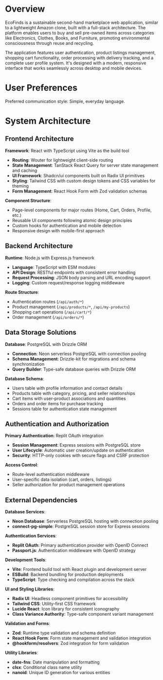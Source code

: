 # Overview

EcoFinds is a sustainable second-hand marketplace web application, similar to a lightweight Amazon clone, built with a full-stack architecture. The platform enables users to buy and sell pre-owned items across categories like Electronics, Clothes, Books, and Furniture, promoting environmental consciousness through reuse and recycling.

The application features user authentication, product listings management, shopping cart functionality, order processing with delivery tracking, and a complete user profile system. It's designed with a modern, responsive interface that works seamlessly across desktop and mobile devices.

# User Preferences

Preferred communication style: Simple, everyday language.

# System Architecture

## Frontend Architecture

**Framework**: React with TypeScript using Vite as the build tool
- **Routing**: Wouter for lightweight client-side routing
- **State Management**: TanStack React Query for server state management and caching
- **UI Framework**: Shadcn/ui components built on Radix UI primitives
- **Styling**: Tailwind CSS with custom design tokens and CSS variables for theming
- **Form Management**: React Hook Form with Zod validation schemas

**Component Structure**:
- Page-level components for major routes (Home, Cart, Orders, Profile, etc.)
- Reusable UI components following atomic design principles
- Custom hooks for authentication and mobile detection
- Responsive design with mobile-first approach

## Backend Architecture

**Runtime**: Node.js with Express.js framework
- **Language**: TypeScript with ESM modules
- **API Design**: RESTful endpoints with consistent error handling
- **Request Processing**: JSON body parsing and URL encoding support
- **Logging**: Custom request/response logging middleware

**Route Structure**:
- Authentication routes (`/api/auth/*`)
- Product management (`/api/products/*`, `/api/my-products`)
- Shopping cart operations (`/api/cart/*`)
- Order management (`/api/orders/*`)

## Data Storage Solutions

**Database**: PostgreSQL with Drizzle ORM
- **Connection**: Neon serverless PostgreSQL with connection pooling
- **Schema Management**: Drizzle-kit for migrations and schema synchronization
- **Query Builder**: Type-safe database queries with Drizzle ORM

**Database Schema**:
- Users table with profile information and contact details
- Products table with category, pricing, and seller relationships
- Cart items with user-product associations and quantities
- Orders and order items for purchase tracking
- Sessions table for authentication state management

## Authentication and Authorization

**Primary Authentication**: Replit OAuth integration
- **Session Management**: Express sessions with PostgreSQL store
- **User Lifecycle**: Automatic user creation/update on authentication
- **Security**: HTTP-only cookies with secure flags and CSRF protection

**Access Control**:
- Route-level authentication middleware
- User-specific data isolation (cart, orders, listings)
- Seller authorization for product management operations

## External Dependencies

**Database Services**:
- **Neon Database**: Serverless PostgreSQL hosting with connection pooling
- **connect-pg-simple**: PostgreSQL session store for Express sessions

**Authentication Services**:
- **Replit OAuth**: Primary authentication provider with OpenID Connect
- **Passport.js**: Authentication middleware with OpenID strategy

**Development Tools**:
- **Vite**: Frontend build tool with React plugin and development server
- **ESBuild**: Backend bundling for production deployments
- **TypeScript**: Type checking and compilation across the stack

**UI and Styling Libraries**:
- **Radix UI**: Headless component primitives for accessibility
- **Tailwind CSS**: Utility-first CSS framework
- **Lucide React**: Icon library for consistent iconography
- **Class Variance Authority**: Type-safe component variant management

**Validation and Forms**:
- **Zod**: Runtime type validation and schema definition
- **React Hook Form**: Form state management and validation integration
- **@hookform/resolvers**: Zod integration for form validation

**Utility Libraries**:
- **date-fns**: Date manipulation and formatting
- **clsx**: Conditional class name utility
- **nanoid**: Unique ID generation for various entities